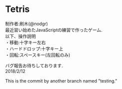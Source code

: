 # Tetris
制作者:刷木(@nodgr)<br>
最近習い始めたJavaScriptの練習で作ったゲーム.<br>
以下、操作説明<br>
・移動:十字キー左右<br>
・ハードドロップ:十字キー上<br>
・回転:スペースキー(左回転のみ)

バグ報告お待ちしております.<br>
2018/2/12

This is the commit by another branch named "testing."
